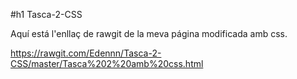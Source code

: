 #h1 Tasca-2-CSS

Aquí está l'enllaç de rawgit de la meva página modificada amb css.

https://rawgit.com/Edennn/Tasca-2-CSS/master/Tasca%202%20amb%20css.html
